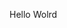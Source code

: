 Hello Wolrd


























































































